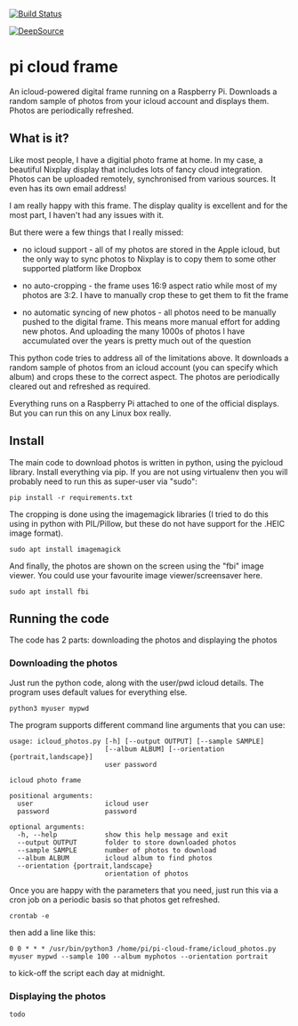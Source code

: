 [![Build Status](https://travis-ci.org/paulknewton/pi-cloud-frame.svg?branch=master)](https://travis-ci.org/paulknewton/pi-cloud-frame)

[![DeepSource](https://static.deepsource.io/deepsource-badge-light.svg)](https://deepsource.io/gh/paulknewton/pi-cloud-frame/?ref=repository-badge)
# pi cloud frame

An icloud-powered digital frame running on a Raspberry Pi.
Downloads a random sample of photos from your icloud account and displays them. Photos are periodically refreshed.

## What is it?

Like most people, I have a digitial photo frame at home. In my case, a beautiful Nixplay display that includes lots of fancy cloud integration. Photos can be uploaded remotely, synchronised from various sources. It even has its own email address!

I am really happy with this frame. The display quality is excellent and for the most part, I haven't had any issues with it.

But there were a few things that I really missed:
* no icloud support - all of my photos are stored in the Apple icloud, but the only way to sync photos to Nixplay is to copy them to some other supported platform like Dropbox

* no auto-cropping - the frame uses 16:9 aspect ratio while most of my photos are 3:2. I have to manually crop these to get them to fit the frame

* no automatic syncing of new photos - all photos need to be manually pushed to the digital frame. This means more manual effort for adding new photos. And uploading the many 1000s of photos I have accumulated over the years is pretty much out of the question

This python code tries to address all of the limitations above. It downloads a random sample of photos from an icloud account (you can specify which album) and crops these to the correct aspect. The photos are periodically cleared out and refreshed as required.

Everything runs on a Raspberry Pi attached to one of the official displays. But you can run this on any Linux box really.

## Install

The main code to download photos is written in python, using the pyicloud library. Install everything via pip. If you are not using virtualenv then you will probably need to run this as super-user via "sudo":

```
pip install -r requirements.txt
```

The cropping is done using the imagemagick libraries (I tried to do this using in python with PIL/Pillow, but these do not have support for the .HEIC image format).

```
sudo apt install imagemagick
```

And finally, the photos are shown on the screen using the "fbi" image viewer. You could use your favourite image viewer/screensaver here.

```
sudo apt install fbi
```


## Running the code

The code has 2 parts: downloading the photos and displaying the photos

### Downloading the photos

Just run the python code, along with the user/pwd icloud details. The program uses default values for everything else.

```
python3 myuser mypwd
```

The program supports different command line arguments that you can use:
```
usage: icloud_photos.py [-h] [--output OUTPUT] [--sample SAMPLE]
                        [--album ALBUM] [--orientation {portrait,landscape}]
                        user password

icloud photo frame

positional arguments:
  user                  icloud user
  password              password

optional arguments:
  -h, --help            show this help message and exit
  --output OUTPUT       folder to store downloaded photos
  --sample SAMPLE       number of photos to download
  --album ALBUM         icloud album to find photos
  --orientation {portrait,landscape}
                        orientation of photos
```

Once you are happy with the parameters that you need, just run this via a cron job on a periodic basis so that photos get refreshed.

```
crontab -e
```

then add a line like this:

```
0 0 * * * /usr/bin/python3 /home/pi/pi-cloud-frame/icloud_photos.py myuser mypwd --sample 100 --album myphotos --orientation portrait
```

to kick-off the script each day at midnight.

### Displaying the photos

```
todo
```
